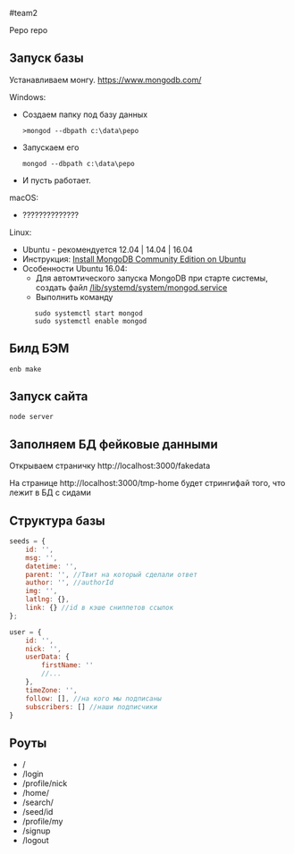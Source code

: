#team2

Pepo repo

## Запуск базы

Устанавливаем монгу. https://www.mongodb.com/

Windows:
* Создаем папку под базу данных 
    ```
    >mongod --dbpath c:\data\pepo
    ```
* Запускаем его
    ```
    mongod --dbpath c:\data\pepo
    ```
* И пусть работает.

macOS:
* ??????????????

Linux:
* Ubuntu - рекомендуется 12.04 | 14.04 | 16.04
* Инструкция: [Install MongoDB Community Edition on Ubuntu](https://docs.mongodb.com/master/tutorial/install-mongodb-on-ubuntu/)
* Особенности Ubuntu 16.04:
  * Для автомтического запуска MongoDB при старте системы, cоздать файл [/lib/systemd/system/mongod.service](https://docs.mongodb.com/master/tutorial/install-mongodb-on-ubuntu/#ubuntu-16-04-only-create-systemd-service-file)
  * Выполнить команду  
  ```
     sudo systemctl start mongod
     sudo systemctl enable mongod
  ``` 


## Билд БЭМ
```
enb make
```

## Запуск сайта

```
node server
```

## Заполняем БД фейковые данными

Открываем страничку http://localhost:3000/fakedata

На странице http://localhost:3000/tmp-home будет стрингифай того, что лежит в БД с сидами

## Структура базы
```javascript
seeds = {
    id: '',
    msg: '',
    datetime: '',
    parent: '', //Твит на который сделали ответ
    author: '', //authorId
    img: '',
    latlng: {},
    link: {} //id в кэше сниппетов ссылок
};

user = {
    id: '',
    nick: '',
    userData: {
        firstName: ''
        //...
    },
    timeZone: '',
    follow: [], //на кого мы подписаны
    subscribers: [] //наши подписчики
}
```

## Роуты
* /
* /login
* /profile/nick
* /home/
* /search/
* /seed/id
* /profile/my
* /signup
* /logout
